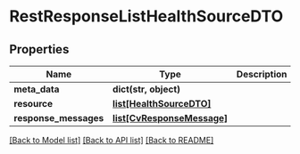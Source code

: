 # RestResponseListHealthSourceDTO

## Properties
Name | Type | Description | Notes
------------ | ------------- | ------------- | -------------
**meta_data** | **dict(str, object)** |  | [optional] 
**resource** | [**list[HealthSourceDTO]**](HealthSourceDTO.md) |  | [optional] 
**response_messages** | [**list[CvResponseMessage]**](CvResponseMessage.md) |  | [optional] 

[[Back to Model list]](../README.md#documentation-for-models) [[Back to API list]](../README.md#documentation-for-api-endpoints) [[Back to README]](../README.md)

